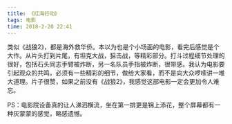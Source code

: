 ```yaml
---
title: 《红海行动》
tags: 电影
time: 2018-2-20 22:41
---
```


类似《战狼2》，都是海外救华侨。本以为也是个小场面的电影，看完后感觉是个大作。从片头打到片尾，有坦克大战，狙击战，等精彩部分。打斗过程细节处理的很好，包括石头同志手臂被炸断，另一名队员手指被炸断，很带感。我认为电影要引起观众的共鸣，必须有一些精彩的细节，做给大家看，而不是向大众啰嗦讲一堆大道理。片子很赞，如果之前没有《战狼2》，我感觉这部电影一定会更加令人难忘。

PS：电影院设备真的让人涕泗横流，坐在第一排更是锦上添花，整个屏幕都有一种灰蒙蒙的感觉，略感遗憾。